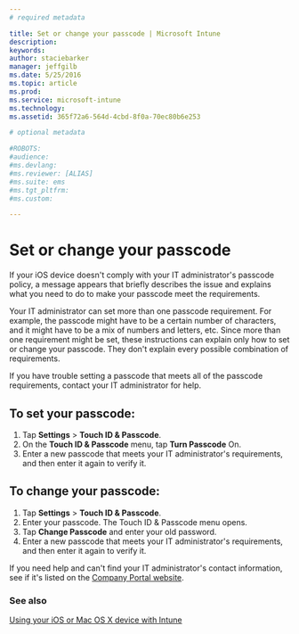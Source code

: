 ```yaml
---
# required metadata

title: Set or change your passcode | Microsoft Intune
description:
keywords:
author: staciebarker
manager: jeffgilb
ms.date: 5/25/2016
ms.topic: article
ms.prod:
ms.service: microsoft-intune
ms.technology:
ms.assetid: 365f72a6-564d-4cbd-8f0a-70ec80b6e253

# optional metadata

#ROBOTS:
#audience:
#ms.devlang:
#ms.reviewer: [ALIAS]
#ms.suite: ems
#ms.tgt_pltfrm:
#ms.custom:

---
```


# Set or change your passcode

If your iOS device doesn't comply with your IT administrator's passcode policy, a message appears that briefly describes the issue and explains what you need to do to make your passcode meet the requirements.

Your IT administrator can set more than one passcode requirement. For example, the passcode might have to be a certain number of characters, and it might have to be a mix of numbers and letters, etc. Since more than one requirement might be set, these instructions can explain only how to set or change your passcode. They don't explain every possible combination of requirements. 

If you have trouble setting a passcode that meets all of the passcode requirements, contact your IT administrator for help.

## To set your passcode:

1. Tap **Settings** > **Touch ID & Passcode**.
2. On the **Touch ID & Passcode** menu, tap **Turn Passcode** On.
3. Enter a new passcode that meets your IT administrator's requirements, and then enter it again to verify it.

## To change your passcode:

1. Tap **Settings** > **Touch ID & Passcode**.
2. Enter your passcode. The Touch ID & Passcode menu opens.
2. Tap **Change Passcode** and enter your old password.
3. Enter a new passcode that meets your IT administrator's requirements, and then enter it again to verify it.

If you need help and can't find your IT administrator's contact information, see if it's listed on the [Company Portal website](http://portal.manage.microsoft.com).

### See also
[Using your iOS or Mac OS X device with Intune](using-your-ios-or-mac-os-x-device-with-intune.md)